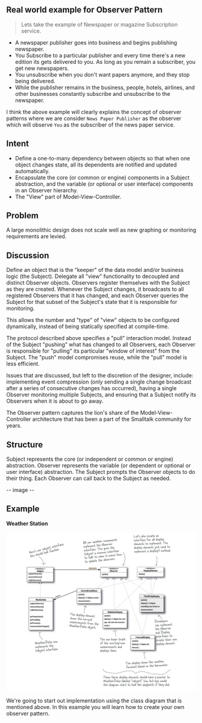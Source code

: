 ## Real world example for Observer Pattern
> Lets take the example of Newspaper or magazine Subscription service.

- A newspaper publisher goes into business and begins publishing newspaper.
- You Subscribe to a particular publisher and every time there's a new edition its gets delivered to you. As long as you remain a subscriber, you get new newspapers.
- You unsubscribe when you don't want papers anymore, and they stop being delivered.
- While the publisher remains in the business, people, hotels, airlines, and other businesses constantly subscribe and unsubscribe to the newspaper.

I think the above example will clearly explains the concept of observer patterns where we are consider `News Paper Publisher` as the observer which will observe `You` as the subscriber of the news paper service.

## Intent
- Define a one-to-many dependency between objects so that when one object changes state, all its dependents are notified and updated automatically.
- Encapsulate the core (or common or engine) components in a Subject abstraction, and the variable (or optional or user interface) components in an Observer hierarchy.
- The "View" part of Model-View-Controller.

## Problem
A large monolithic design does not scale well as new graphing or monitoring requirements are levied.

## Discussion
Define an object that is the "keeper" of the data model and/or business logic (the Subject). Delegate all "view" functionality to decoupled and distinct Observer objects. Observers register themselves with the Subject as they are created. Whenever the Subject changes, it broadcasts to all registered Observers that it has changed, and each Observer queries the Subject for that subset of the Subject's state that it is responsible for monitoring.

This allows the number and "type" of "view" objects to be configured dynamically, instead of being statically specified at compile-time.

The protocol described above specifies a "pull" interaction model. Instead of the Subject "pushing" what has changed to all Observers, each Observer is responsible for "pulling" its particular "window of interest" from the Subject. The "push" model compromises reuse, while the "pull" model is less efficient.

Issues that are discussed, but left to the discretion of the designer, include: implementing event compression (only sending a single change broadcast after a series of consecutive changes has occurred), having a single Observer monitoring multiple Subjects, and ensuring that a Subject notify its Observers when it is about to go away.

The Observer pattern captures the lion's share of the Model-View-Controller architecture that has been a part of the Smalltalk community for years.

## Structure
Subject represents the core (or independent or common or engine) abstraction. Observer represents the variable (or dependent or optional or user interface) abstraction. The Subject prompts the Observer objects to do their thing. Each Observer can call back to the Subject as needed.

-- image --

## Example
**Weather Station**

<img src="../../Images/Observer_Pattern_Example.PNG">

We're going to start out implementation using the class diagram that is mentioned above. In this example you will learn how to create your own observer pattern.
